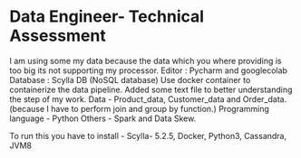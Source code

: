 # Data Engineer- Technical Assessment

I am using some my data because the data which you where providing is too big its not supporting my processor.
Editor : Pycharm and googlecolab
Database : Scylla DB (NoSQL database)
Use docker container to containerize the data pipeline.
Added some text file to better understanding the step of my work.
Data - Product_data, Customer_data and Order_data. (because I have to perform join and group by function.)
Programming language - Python
Others - Spark and Data Skew.

To run this you have to install -
Scylla- 5.2.5, Docker, Python3, Cassandra, JVM8
